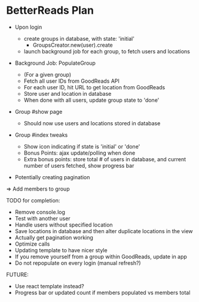 # BetterReads Plan

- Upon login
	- create groups in database, with state: 'initial'
		- GroupsCreator.new(user).create
	- launch background job for each group, to fetch users and locations

- Background Job: PopulateGroup
	- (For a given group)
	- Fetch all user IDs from GoodReads API
	- For each user ID, hit URL to get location from GoodReads
	- Store user and location in database
	- When done with all users, update group state to 'done'

- Group #show page
	- Should now use users and locations stored in database

- Group #index tweaks
	- Show icon indicating if state is 'initial' or 'done'
	- Bonus Points: ajax update/polling when done
	- Extra bonus points: store total # of users in database, and current number of users fetched, show progress bar

- Potentially creating pagination

=> Add members to group

TODO for completion:
- Remove console.log
- Test with another user
- Handle users without specified location
- Save locations in database and then alter duplicate locations in the view
- Actually get pagination working
- Optimize calls
- Updating template to have nicer style
- If you remove yourself from a group within GoodReads, update in app
- Do not repopulate on every login (manual refresh?)

FUTURE:
- Use react template instead?
- Progress bar or updated count if members populated vs members total
